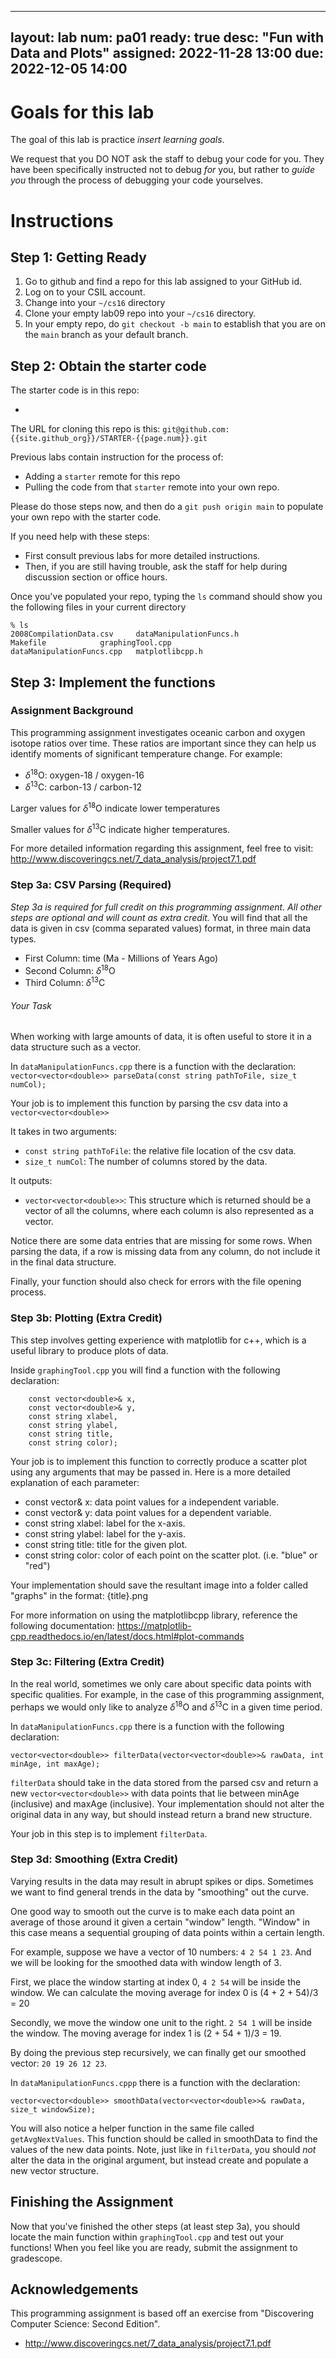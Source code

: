 
---
layout: lab
num: pa01
ready: true
desc: "Fun with Data and Plots"
assigned: 2022-11-28 13:00
due: 2022-12-05 14:00
---

# Goals for this lab

The goal of this lab is practice *insert learning goals*.  

We request that you DO NOT ask the staff to debug your code for you. They have been specifically instructed not to debug *for* you, but rather to *guide you* through the process of debugging your code yourselves.

# Instructions

## Step 1: Getting Ready

1. Go to github and find a repo for this lab assigned to your GitHub id.
2. Log on to your CSIL account.
3. Change into your `~/cs16` directory
4. Clone your empty lab09 repo into your `~/cs16` directory.
5. In your empty repo, do `git checkout -b main` to establish that you are on the `main` branch as your default branch.

## Step 2: Obtain the starter code

The starter code is in this repo:

* <insert starter code link here>

The URL for cloning this repo is this: `git@github.com:{{site.github_org}}/STARTER-{{page.num}}.git`

Previous labs contain instruction for the process of:
* Adding a `starter` remote for this repo
* Pulling the code from that `starter` remote into your own repo.

Please do those steps now, and then do a `git push origin main` to populate your own repo with the starter code.

If you need help with these steps:
* First consult previous labs for more detailed instructions.   
* Then, if you are still having trouble, ask the staff for help during discussion section or office hours.

Once you've populated your repo, typing the `ls` command should show you the following files in your current directory

```
% ls
2008CompilationData.csv		dataManipulationFuncs.h
Makefile			graphingTool.cpp
dataManipulationFuncs.cpp	matplotlibcpp.h
```

## Step 3: Implement the functions

### Assignment Background
This programming assignment investigates oceanic carbon and oxygen isotope ratios over time. These ratios are important since they can help us identify moments of significant temperature change. For example:
-  $\delta$<sup>18</sup>O: oxygen-18 / oxygen-16
-  $\delta$<sup>13</sup>C: carbon-13 / carbon-12

Larger values for $\delta$<sup>18</sup>O indicate lower temperatures

Smaller values for $\delta$<sup>13</sup>C indicate higher temperatures. 

For more detailed information regarding this assignment, feel free to visit: http://www.discoveringcs.net/7_data_analysis/project7.1.pdf


### Step 3a: CSV Parsing (Required)

*Step 3a is required for full credit on this programming assignment. All other steps are optional and will count as extra credit.*
You will find that all the data is given in csv (comma separated values) format, in three main data types. 

- First Column: time (Ma - Millions of Years Ago)
- Second Column: $\delta$<sup>18</sup>O
- Third Column: $\delta$<sup>13</sup>C

###### Your Task

When working with large amounts of data, it is often useful to store it in a data structure such as a vector. 

In ```dataManipulationFuncs.cpp``` there is a function with the declaration:
``` vector<vector<double>> parseData(const string pathToFile, size_t numCol); ```

Your job is to implement this function by parsing the csv data into a ```vector<vector<double>>```

It takes in two arguments:
- ```const string pathToFile```: the relative file location of the csv data.
- ```size_t numCol```: The number of columns stored by the data. 

It outputs:
- ```vector<vector<double>>```: This structure which is returned should be a vector of all the columns, where each column is also represented as a vector. 

Notice there are some data entries that are missing for some rows. When parsing the data, if a row is missing data from any column, do not include it in the final data structure. 

Finally, your function should also check for errors with the file opening process. 

### Step 3b: Plotting (Extra Credit)

This step involves getting experience with matplotlib for c++, which is a useful library to produce plots of data. 

Inside ```graphingTool.cpp``` you will find a function with the following declaration:
```void scatterPlot(
    const vector<double>& x, 
    const vector<double>& y, 
    const string xlabel, 
    const string ylabel, 
    const string title, 
    const string color);
```

Your job is to implement this function to correctly produce a scatter plot using any arguments that may be passed in. Here is a more detailed explanation of each parameter:
- const vector<double>& x: data point values for a independent variable.
- const vector<double>& y: data point values for a dependent variable.
- const string xlabel: label for the x-axis.
- const string ylabel: label for the y-axis.
- const string title: title for the given plot.
- const string color: color of each point on the scatter plot. (i.e. "blue" or "red")

Your implementation should save the resultant image into a folder called "graphs" in the format: {title}.png

For more information on using the matplotlibcpp library, reference the following documentation: https://matplotlib-cpp.readthedocs.io/en/latest/docs.html#plot-commands

### Step 3c: Filtering (Extra Credit)

In the real world, sometimes we only care about specific data points with specific qualities.
For example, in the case of this programming assignment, perhaps we would only like to analyze $\delta$<sup>18</sup>O and $\delta$<sup>13</sup>C in a given time period. 

In ```dataManipulationFuncs.cpp``` there is a function with the following declaration:

```
vector<vector<double>> filterData(vector<vector<double>>& rawData, int minAge, int maxAge);
```

```filterData``` should take in the data stored from the parsed csv and return a new ```vector<vector<double>>``` with data points that lie between minAge (inclusive) and maxAge (inclusive). Your implementation should not alter the original data in any way, but should instead return a brand new structure. 

Your job in this step is to implement ```filterData```. 

### Step 3d: Smoothing (Extra Credit)

Varying results in the data may result in abrupt spikes or dips. Sometimes we want to find general trends in the data by "smoothing" out the curve. 

One good way to smooth out the curve is to make each data point an average of those around it given a certain "window" length. "Window" in this case means a sequential grouping of data points within a certain length. 

For example, suppose we have a vector of 10 numbers: ```4 2 54 1 23```. And we will be looking for the smoothed data with window length of 3.

First, we place the window starting at index 0, ```4 2 54``` will be inside the window. We can calculate the moving average for index 0 is (4 + 2 + 54)/3 = 20

Secondly, we move the window one unit to the right. ```2 54 1``` will be inside the window. The moving average for index 1 is (2 + 54 + 1)/3 = 19.

By doing the previous step recursively, we can finally get our smoothed vector: ```20 19 26 12 23```.

In ```dataManipulationFuncs.cppp``` there is a function with the declaration:

```
vector<vector<double>> smoothData(vector<vector<double>>& rawData, size_t windowSize);
```

You will also notice a helper function in the same file called ```getAvgNextValues```. This function should be called in smoothData to find the values of the new data points. Note, just like in ```filterData```, you should *not* alter the data in the original argument, but instead create and populate a new vector structure. 

## Finishing the Assignment

Now that you've finished the other steps (at least step 3a), you should locate the main function within ```graphingTool.cpp``` and test out your functions! When you feel like you are ready, submit the assignment to gradescope. 


## Acknowledgements

This programming assignment is based off an exercise from "Discovering Computer Science: Second Edition".

- http://www.discoveringcs.net/7_data_analysis/project7.1.pdf
